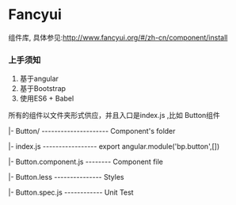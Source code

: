 # Fancyui

组件库, 具体参见:http://www.fancyui.org/#/zh-cn/component/install


### 上手须知

1. 基于angular
2. 基于Bootstrap
3. 使用ES6 + Babel

所有的组件以文件夹形式供应，并且入口是index.js ,比如 Button组件

|- Button/  --------------------- Component's folder

  |- index.js  ----------------- export angular.module('bp.button',[])

  |- Button.component.js -------- Component file

  |- Button.less  --------------- Styles
  
  |- Button.spec.js  ------------ Unit Test
